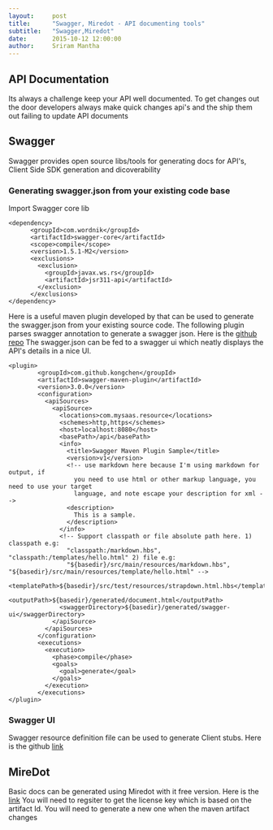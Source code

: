 ```yaml
---
layout:     post
title:      "Swagger, Miredot - API documenting tools"
subtitle:   "Swagger,Miredot"
date:       2015-10-12 12:00:00
author:     Sriram Mantha
---
```


## API Documentation

Its always a challenge keep your API well documented. To get changes out the door developers always make quick changes api's and the ship them out failing to update API documents


## Swagger

Swagger provides open source libs/tools for generating docs for API's, Client Side SDK generation and dicoverability

### Generating swagger.json from your existing code base

Import Swagger core lib

```
<dependency>
      <groupId>com.wordnik</groupId>
      <artifactId>swagger-core</artifactId>
      <scope>compile</scope>
      <version>1.5.1-M2</version>
      <exclusions>
        <exclusion>
          <groupId>javax.ws.rs</groupId>
          <artifactId>jsr311-api</artifactId>
        </exclusion>
      </exclusions>
</dependency>
```

Here is a useful maven plugin developed by that can be used to generate the swagger.json from your existing source code.
The following plugin parses swagger annotation to generate a swagger json. Here is the [github repo](https://github.com/kongchen/swagger-maven-plugin)
The swagger.json can be fed to a swagger ui which neatly displays the API's details in a nice UI.

```
<plugin>
        <groupId>com.github.kongchen</groupId>
        <artifactId>swagger-maven-plugin</artifactId>
        <version>3.0.0</version>
        <configuration>
          <apiSources>
            <apiSource>
              <locations>com.mysaas.resource</locations>
              <schemes>http,https</schemes>
              <host>localhost:8080</host>
              <basePath>/api</basePath>
              <info>
                <title>Swagger Maven Plugin Sample</title>
                <version>v1</version>
                <!-- use markdown here because I'm using markdown for output, if 
                  you need to use html or other markup language, you need to use your target 
                  language, and note escape your description for xml -->
                <description>
                  This is a sample.
                </description>
              </info>
              <!-- Support classpath or file absolute path here. 1) classpath e.g: 
                "classpath:/markdown.hbs", "classpath:/templates/hello.html" 2) file e.g: 
                "${basedir}/src/main/resources/markdown.hbs", "${basedir}/src/main/resources/template/hello.html" -->
              <templatePath>${basedir}/src/test/resources/strapdown.html.hbs</templatePath>
              <outputPath>${basedir}/generated/document.html</outputPath>
              <swaggerDirectory>${basedir}/generated/swagger-ui</swaggerDirectory>
            </apiSource>
          </apiSources>
        </configuration>
        <executions>
          <execution>
            <phase>compile</phase>
            <goals>
              <goal>generate</goal>
            </goals>
          </execution>
        </executions>
</plugin>
```

### Swagger UI

Swagger resource definition file can be used to generate Client stubs.
Here is the github [link ](https://github.com/swagger-api/swagger-codegen)

## MireDot

Basic docs can be generated using Miredot with it free version. Here is the [link](http://miredot.com/docs/getting-started/#)
You will need to regsiter to get the license key which is based on the artifact Id. You will need to generate a new one when the maven artifact changes


